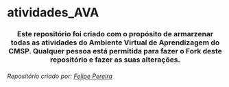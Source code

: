 # atividades_AVA
<h3 align="center">Este repositório foi criado com o propósito de armarzenar todas as atividades do Ambiente Virtual de Aprendizagem do CMSP. Qualquer pessoa está permitida para fazer o Fork deste repositório e fazer as suas alterações.</h3>
<h6>Repositório criado por: <a href="https://github.com/VerbalThree">Felipe Pereira</h6>
